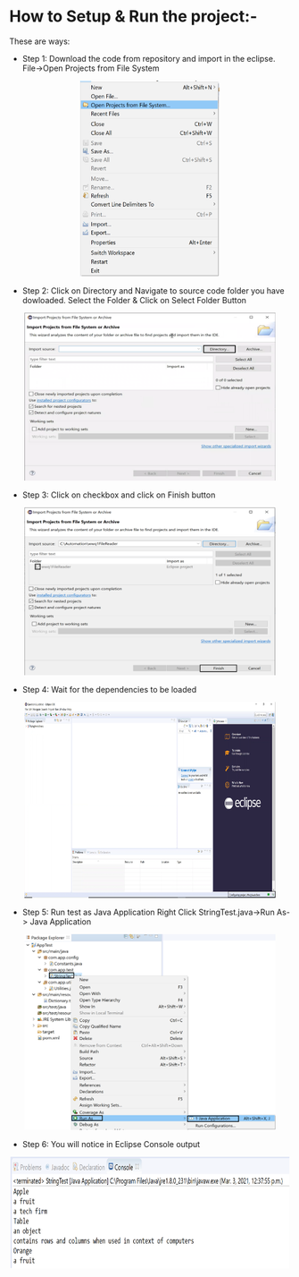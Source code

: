 
# How to Setup & Run the project:-
These are ways:

* Step 1: Download the code from repository and import in the eclipse. File->Open Projects from File System
<p align="center">
<img width="250" height="350" src="Image/importFile.png"><br />
</p>


* Step 2: Click on Directory and Navigate to source code folder you have dowloaded. Select the Folder & Click on Select Folder Button
<p align="center">
<img width="450" height="300" src="Image/clickondirectory.png"><br />
</p>


* Step 3: Click on checkbox and click on Finish button
<p align="center">
<img width="450" height="300" src="Image/clickcheckboxandfinishbtn.png"><br />
</p>

* Step 4: Wait for the dependencies to be loaded
<p align="center">
<img width="450" height="350" src="Image/waitforprojecttoloaddependencies.png"><br />
</p>


* Step 5: Run test as Java Application Right Click StringTest.java->Run As-> Java Application
<p align="center">
<img width="450" height="350" src="Image/runasJavaapp.png"><br />
</p>


* Step 6: You will notice in Eclipse Console output 
<p align="center">
<img width="500" height="200" src="Image/consolepart1.png"><br />
</p>


